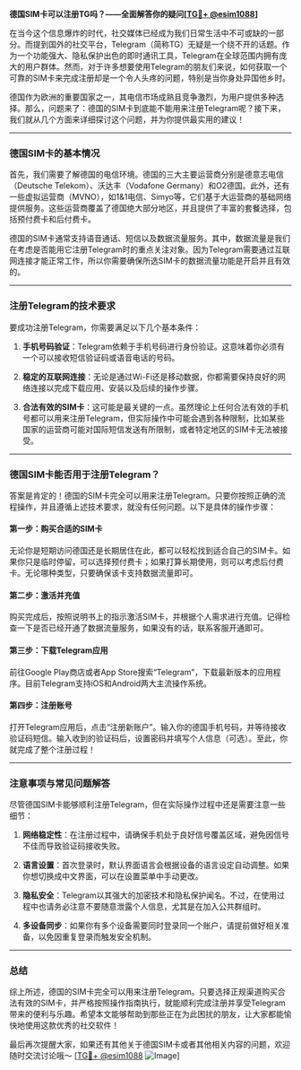 **德国SIM卡可以注册TG吗？——全面解答你的疑问[[TG💪+ @esim1088](https://t.me/s/esim1088)]**

在当今这个信息爆炸的时代，社交媒体已经成为我们日常生活中不可或缺的一部分。而提到国外的社交平台，Telegram（简称TG）无疑是一个绕不开的话题。作为一个功能强大、隐私保护出色的即时通讯工具，Telegram在全球范围内拥有庞大的用户群体。然而，对于许多想要使用Telegram的朋友们来说，如何获取一个可靠的SIM卡来完成注册却是一个令人头疼的问题，特别是当你身处异国他乡时。

德国作为欧洲的重要国家之一，其电信市场成熟且竞争激烈，为用户提供多种选择。那么，问题来了：德国的SIM卡到底能不能用来注册Telegram呢？接下来，我们就从几个方面来详细探讨这个问题，并为你提供最实用的建议！

---

### 德国SIM卡的基本情况

首先，我们需要了解德国的电信环境。德国的三大主要运营商分别是德意志电信（Deutsche Telekom）、沃达丰（Vodafone Germany）和O2德国。此外，还有一些虚拟运营商（MVNO），如1&1电信、Simyo等，它们基于大运营商的基础网络提供服务。这些运营商覆盖了德国绝大部分地区，并且提供了丰富的套餐选择，包括预付费卡和后付费卡。

德国的SIM卡通常支持语音通话、短信以及数据流量服务。其中，数据流量是我们在考虑是否能用它注册Telegram时的重点关注对象。因为Telegram需要通过互联网连接才能正常工作，所以你需要确保所选SIM卡的数据流量功能是开启并且有效的。

---

### 注册Telegram的技术要求

要成功注册Telegram，你需要满足以下几个基本条件：

1. **手机号码验证**：Telegram依赖于手机号码进行身份验证。这意味着你必须有一个可以接收短信验证码或语音电话的号码。
   
2. **稳定的互联网连接**：无论是通过Wi-Fi还是移动数据，你都需要保持良好的网络连接以完成下载应用、安装以及后续的操作步骤。

3. **合法有效的SIM卡**：这可能是最关键的一点。虽然理论上任何合法有效的手机号都可以用来注册Telegram，但实际操作中可能会遇到各种限制，比如某些国家的运营商可能对国际短信发送有所限制，或者特定地区的SIM卡无法被接受。

---

### 德国SIM卡能否用于注册Telegram？

答案是肯定的！德国的SIM卡完全可以用来注册Telegram。只要你按照正确的流程操作，并且遵循上述技术要求，就没有任何问题。以下是具体的操作步骤：

#### 第一步：购买合适的SIM卡
无论你是短期访问德国还是长期居住在此，都可以轻松找到适合自己的SIM卡。如果你只是临时停留，可以选择预付费卡；如果打算长期使用，则可以考虑后付费卡。无论哪种类型，只要确保该卡支持数据流量即可。

#### 第二步：激活并充值
购买完成后，按照说明书上的指示激活SIM卡，并根据个人需求进行充值。记得检查一下是否已经开通了数据流量服务，如果没有的话，联系客服开通即可。

#### 第三步：下载Telegram应用
前往Google Play商店或者App Store搜索“Telegram”，下载最新版本的应用程序。目前Telegram支持iOS和Android两大主流操作系统。

#### 第四步：注册账号
打开Telegram应用后，点击“注册新账户”。输入你的德国手机号码，并等待接收验证码短信。输入收到的验证码后，设置密码并填写个人信息（可选）。至此，你就完成了整个注册过程！

---

### 注意事项与常见问题解答

尽管德国SIM卡能够顺利注册Telegram，但在实际操作过程中还是需要注意一些细节：

1. **网络稳定性**：在注册过程中，请确保手机处于良好信号覆盖区域，避免因信号不佳而导致验证码接收失败。

2. **语言设置**：首次登录时，默认界面语言会根据设备的语言设定自动调整。如果你想切换成中文界面，可以在设置菜单中手动更改。

3. **隐私安全**：Telegram以其强大的加密技术和隐私保护闻名。不过，在使用过程中也请务必注意不要随意泄露个人信息，尤其是在加入公共群组时。

4. **多设备同步**：如果你有多个设备需要同时登录同一个账户，请提前做好相关准备，以免因重复登录而触发安全机制。

---

### 总结

综上所述，德国的SIM卡完全可以用来注册Telegram。只要选择正规渠道购买合法有效的SIM卡，并严格按照操作指南执行，就能顺利完成注册并享受Telegram带来的便利与乐趣。希望本文能够帮助到那些正在为此困扰的朋友，让大家都能愉快地使用这款优秀的社交软件！

最后再次提醒大家，如果还有其他关于德国SIM卡或者其他相关内容的问题，欢迎随时交流讨论哦～ [[TG💪+ @esim1088](https://t.me/s/esim1088) ![Image](https://i.postimg.cc/4NQfJmqS/Snipaste-2025-05-13-00-14-12.png)]